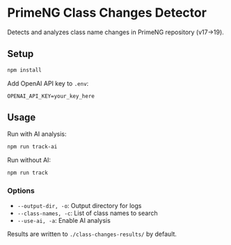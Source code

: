 # PrimeNG Class Changes Detector

Detects and analyzes class name changes in PrimeNG repository (v17->19).

## Setup

```bash
npm install
```

Add OpenAI API key to `.env`:
```
OPENAI_API_KEY=your_key_here
```

## Usage

Run with AI analysis:
```bash
npm run track-ai
```

Run without AI:
```bash
npm run track
```

### Options

- `--output-dir, -o`: Output directory for logs
- `--class-names, -c`: List of class names to search
- `--use-ai, -a`: Enable AI analysis

Results are written to `./class-changes-results/` by default.
